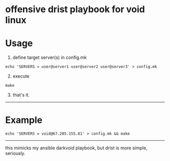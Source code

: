 # offensive drist playbook for void linux
# Usage

1. define target server(s) in config.mk
```
echo 'SERVERS = user@server1 user@server2 user@server3' > config.mk
```

2. execute
```	
make
```

3. that's it.

---

# Example

	echo 'SERVERS = void@67.205.155.81' > config.mk && make

---
this mimicks my ansible darkvoid playbook, but drist is more simple, seriously.  
